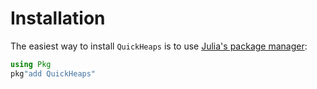 # Installation

The easiest way to install `QuickHeaps` is to use [Julia's package
manager](https://pkgdocs.julialang.org/):

```julia
using Pkg
pkg"add QuickHeaps"
```
